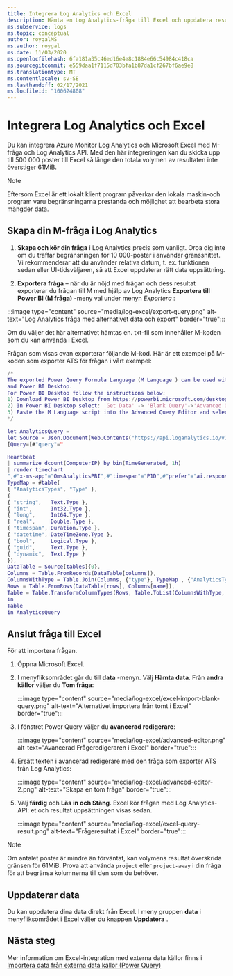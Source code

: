 ```yaml
---
title: Integrera Log Analytics och Excel
description: Hämta en Log Analytics-fråga till Excel och uppdatera resultatet i Excel.
ms.subservice: logs
ms.topic: conceptual
author: roygalMS
ms.author: roygal
ms.date: 11/03/2020
ms.openlocfilehash: 6fa181a35c46ed16e4e8c1884e66c54984c418ca
ms.sourcegitcommit: e559daa1f7115d703bfa1b87da1cf267bf6ae9e8
ms.translationtype: MT
ms.contentlocale: sv-SE
ms.lasthandoff: 02/17/2021
ms.locfileid: "100624808"
---
```

# <a name="integrate-log-analytics-and-excel"></a>Integrera Log Analytics och Excel

Du kan integrera Azure Monitor Log Analytics och Microsoft Excel med M-fråga och Log Analytics API. Med den här integreringen kan du skicka upp till 500 000 poster till Excel så länge den totala volymen av resultaten inte överstiger 61MiB.

> [!NOTE]
> Eftersom Excel är ett lokalt klient program påverkar den lokala maskin-och program varu begränsningarna prestanda och möjlighet att bearbeta stora mängder data.

## <a name="create-your-m-query-in-log-analytics"></a>Skapa din M-fråga i Log Analytics 

1. **Skapa och kör din fråga** i Log Analytics precis som vanligt. Oroa dig inte om du träffar begränsningen för 10 000-poster i användar gränssnittet.  Vi rekommenderar att du använder relativa datum, t. ex. funktionen sedan eller UI-tidsväljaren, så att Excel uppdaterar rätt data uppsättning.
  
2. **Exportera fråga** – när du är nöjd med frågan och dess resultat exporterar du frågan till M med hjälp av Log Analytics **Exportera till Power BI (M fråga)** -meny val under menyn *Exportera* :

:::image type="content" source="media/log-excel/export-query.png" alt-text="Log Analytics fråga med alternativet data och export" border="true":::



Om du väljer det här alternativet hämtas en. txt-fil som innehåller M-koden som du kan använda i Excel.

Frågan som visas ovan exporterar följande M-kod. Här är ett exempel på M-koden som exporter ATS för frågan i vårt exempel:

```m
/*
The exported Power Query Formula Language (M Language ) can be used with Power Query in Excel
and Power BI Desktop.
For Power BI Desktop follow the instructions below: 
1) Download Power BI Desktop from https://powerbi.microsoft.com/desktop/
2) In Power BI Desktop select: 'Get Data' -> 'Blank Query'->'Advanced Query Editor'
3) Paste the M Language script into the Advanced Query Editor and select 'Done'
*/

let AnalyticsQuery =
let Source = Json.Document(Web.Contents("https://api.loganalytics.io/v1/workspaces/ddcfc599-cae0-48ee-9026-fffffffffffff/query", 
[Query=[#"query"="

Heartbeat 
| summarize dcount(ComputerIP) by bin(TimeGenerated, 1h)    
| render timechart
",#"x-ms-app"="OmsAnalyticsPBI",#"timespan"="P1D",#"prefer"="ai.response-thinning=true"],Timeout=#duration(0,0,4,0)])),
TypeMap = #table(
{ "AnalyticsTypes", "Type" }, 
{ 
{ "string",   Text.Type },
{ "int",      Int32.Type },
{ "long",     Int64.Type },
{ "real",     Double.Type },
{ "timespan", Duration.Type },
{ "datetime", DateTimeZone.Type },
{ "bool",     Logical.Type },
{ "guid",     Text.Type },
{ "dynamic",  Text.Type }
}),
DataTable = Source[tables]{0},
Columns = Table.FromRecords(DataTable[columns]),
ColumnsWithType = Table.Join(Columns, {"type"}, TypeMap , {"AnalyticsTypes"}),
Rows = Table.FromRows(DataTable[rows], Columns[name]), 
Table = Table.TransformColumnTypes(Rows, Table.ToList(ColumnsWithType, (c) => { c{0}, c{3}}))
in
Table
in AnalyticsQuery
```

## <a name="connect-query-to-excel"></a>Anslut fråga till Excel 

För att importera frågan. 

1. Öppna Microsoft Excel. 
1. I menyfliksområdet går du till **data** -menyn. Välj **Hämta data**. Från **andra källor** väljer du **Tom fråga**:
 
   :::image type="content" source="media/log-excel/excel-import-blank-query.png" alt-text="Alternativet importera från tomt i Excel" border="true":::

1. I fönstret Power Query väljer du **avancerad redigerare**:

   :::image type="content" source="media/log-excel/advanced-editor.png" alt-text="Avancerad Frågeredigeraren i Excel" border="true":::

 
1. Ersätt texten i avancerad redigerare med den fråga som exporter ATS från Log Analytics:

   :::image type="content" source="media/log-excel/advanced-editor-2.png" alt-text="Skapa en tom fråga" border="true":::
 
1. Välj **färdig** och **Läs in och Stäng**. Excel kör frågan med Log Analytics-API: et och resultat uppsättningen visas sedan.
 

   :::image type="content" source="media/log-excel/excel-query-result.png" alt-text="Frågeresultat i Excel" border="true":::

> [!Note]
> Om antalet poster är mindre än förväntat, kan volymens resultat överskrida gränsen för 61MiB. Prova att använda `project` eller `project-away` i din fråga för att begränsa kolumnerna till den som du behöver.

##  <a name="refreshing--data"></a>Uppdaterar data

Du kan uppdatera dina data direkt från Excel. I meny gruppen **data** i menyfliksområdet i Excel väljer du knappen **Uppdatera** .
 
## <a name="next-steps"></a>Nästa steg

Mer information om Excel-integration med externa data källor finns i [Importera data från externa data källor (Power Query)](https://support.office.com/article/import-data-from-external-data-sources-power-query-be4330b3-5356-486c-a168-b68e9e616f5a)